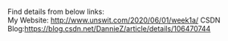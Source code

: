Find details from below links:  
My Website: http://www.unswit.com/2020/06/01/week1a/
CSDN Blog:https://blog.csdn.net/DannieZ/article/details/106470744
